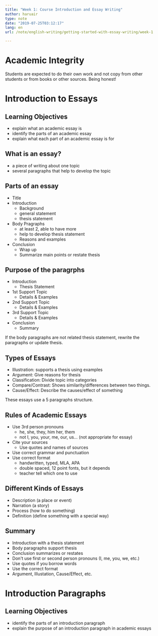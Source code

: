 ```yaml
---
title: "Week 1: Course Introduction and Essay Writing"
author: haruair
type: note
date: "2019-07-25T03:12:17"
lang: en
url: /note/english-writing/getting-started-with-essay-writing/week-1

---
```


# Academic Integrity

Students are expected to do their own work and not copy from other students or 
from books or other sources. Being honest!

# Introduction to Essays

## Learning Objectives

- explain what an academic essay is
- identify the parts of an academic essay
- explain what each part of an academic essay is for

## What is an essay?

- a piece of writing about one topic
- several paragraphs that help to develop the topic

## Parts of an essay

- Title
- Introduction
  - Background
  - general statement
  - thesis statement
- Body Pragraphs
  - at least 2, able to have more
  - help to develop thesis statement
  - Reasons and examples
- Conclusion
  - Wrap up
  - Summarize main points or restate thesis

## Purpose of the paragrphs

- Introduction
  - Thesis Statement
- 1st Support Topic
  - Details & Examples
- 2nd Support Topic
  - Details & Examples
- 3rd Support Topic
  - Details & Examples
- Conclusion
  - Summary

If the body paragraphs are not related thesis statement, rewrite the paragraphs or update thesis.

## Types of Essays

- Illustration: supports a thesis using examples
- Argument: Give reasons for thesis
- Classification: Divide topic into categories
- Compare/Contrast: Shows similarity/differences between two things.
- Cause/Effect: Describe the causes/effect of something

These essays use a 5 paragraphs structure.

## Rules of Academic Essays

- Use 3rd person pronouns
  - he, she, they, him her, them
  - not I, you, your, me, our, us... (not appropriate for essay)
- Cite your sources
  - Use quotes and names of sources
- Use correct grammar and punctuation
- Use correct format
  - handwritten, typed, MLA, APA
  - double spaced, 12 point fonts, but it depends
  - teacher tell which one to use

## Different Kinds of Essays

- Description (a place or event)
- Narration (a story)
- Process (how to do something)
- Definition (define something with a special way)

## Summary

- Introduction with a thesis statement
- Body paragraphs support thesis
- Conclusion summarizes or restates
- Don't use first or second person pronouns (I, me, you, we, etc.)
- Use quotes if you borrow words
- Use the correct format
- Argument, Illustation, Cause/Effect, etc.

# Introduction Paragraphs

## Learning Objectives

- identify the parts of an introduction paragraph
- explain the purpose of an introduction paragraph in academic essays


